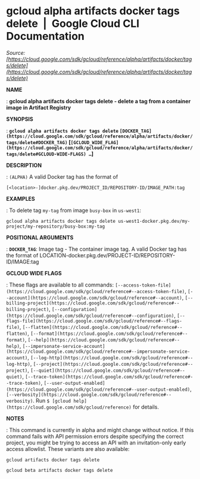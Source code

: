 # gcloud alpha artifacts docker tags delete  |  Google Cloud CLI Documentation

*Source: [https://cloud.google.com/sdk/gcloud/reference/alpha/artifacts/docker/tags/delete](https://cloud.google.com/sdk/gcloud/reference/alpha/artifacts/docker/tags/delete)*

**NAME**

: **gcloud alpha artifacts docker tags delete - delete a tag from a container image in Artifact Registry**

**SYNOPSIS**

: **`gcloud alpha artifacts docker tags delete` `[DOCKER_TAG](https://cloud.google.com/sdk/gcloud/reference/alpha/artifacts/docker/tags/delete#DOCKER_TAG)` [`[GCLOUD_WIDE_FLAG](https://cloud.google.com/sdk/gcloud/reference/alpha/artifacts/docker/tags/delete#GCLOUD-WIDE-FLAGS) …`]**

**DESCRIPTION**

: `(ALPHA)` A valid Docker tag has the format of

```
[<location>-]docker.pkg.dev/PROJECT_ID/REPOSITORY-ID/IMAGE_PATH:tag
```

**EXAMPLES**

: To delete tag `my-tag` from image `busy-box` in
`us-west1`:

```
gcloud alpha artifacts docker tags delete us-west1-docker.pkg.dev/my-project/my-repository/busy-box:my-tag
```

**POSITIONAL ARGUMENTS**

: **`DOCKER_TAG`**:
Image tag - The container image tag.
A valid Docker tag has the format of
LOCATION-docker.pkg.dev/PROJECT-ID/REPOSITORY-ID/IMAGE:tag

**GCLOUD WIDE FLAGS**

: These flags are available to all commands: `[--access-token-file](https://cloud.google.com/sdk/gcloud/reference#--access-token-file)`,
`[--account](https://cloud.google.com/sdk/gcloud/reference#--account)`, `[--billing-project](https://cloud.google.com/sdk/gcloud/reference#--billing-project)`,
`[--configuration](https://cloud.google.com/sdk/gcloud/reference#--configuration)`,
`[--flags-file](https://cloud.google.com/sdk/gcloud/reference#--flags-file)`,
`[--flatten](https://cloud.google.com/sdk/gcloud/reference#--flatten)`, `[--format](https://cloud.google.com/sdk/gcloud/reference#--format)`, `[--help](https://cloud.google.com/sdk/gcloud/reference#--help)`, `[--impersonate-service-account](https://cloud.google.com/sdk/gcloud/reference#--impersonate-service-account)`,
`[--log-http](https://cloud.google.com/sdk/gcloud/reference#--log-http)`,
`[--project](https://cloud.google.com/sdk/gcloud/reference#--project)`, `[--quiet](https://cloud.google.com/sdk/gcloud/reference#--quiet)`, `[--trace-token](https://cloud.google.com/sdk/gcloud/reference#--trace-token)`, `[--user-output-enabled](https://cloud.google.com/sdk/gcloud/reference#--user-output-enabled)`,
`[--verbosity](https://cloud.google.com/sdk/gcloud/reference#--verbosity)`.
Run `$ [gcloud help](https://cloud.google.com/sdk/gcloud/reference)` for details.

**NOTES**

: This command is currently in alpha and might change without notice. If this
command fails with API permission errors despite specifying the correct project,
you might be trying to access an API with an invitation-only early access
allowlist. These variants are also available:

```
gcloud artifacts docker tags delete
```

```
gcloud beta artifacts docker tags delete
```